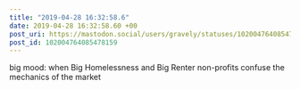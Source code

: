 ```yaml
---
title: "2019-04-28 16:32:58.6"
date: 2019-04-28 16:32:58.60 +00
post_uri: https://mastodon.social/users/gravely/statuses/102004764085478159
post_id: 102004764085478159
---
```

big mood: when Big Homelessness and Big Renter non-profits confuse the mechanics of the market


